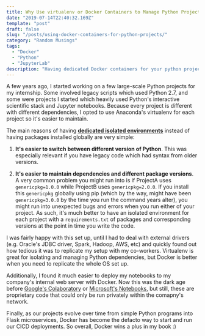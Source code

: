 ```yaml
---
title: Why Use virtualenv or Docker Containers to Manage Python Projects
date: "2019-07-14T22:40:32.169Z"
template: "post"
draft: false
slug: "/posts/using-docker-containers-for-python-projects/"
category: "Random Musings"
tags:
  - "Docker"
  - "Python"
  - "JupyterLab"
description: "Having dedicated Docker containers for your python projects instead of relying on virtual environments and anaconda will save your insanity and significantly speed up share-ability. Here I share some snippets that will speed up your set up."
---
```


A few years ago, I started working on a few large-scale Python projects for my internship. Some involved legacy scripts which used Python 2.7, and some were projects I started which heavily used Python's interactive scientific stack and Jupyter notebooks. Because every project is different with different dependencies, I opted to use Anaconda's virtualenv for each project so it's easier to maintain.

The main reasons of having [**dedicated isolated environments**](https://packaging.python.org/guides/installing-using-pip-and-virtual-environments/) instead of having packages installed globally are very simple:

1. **It's easier to switch between different version of Python**. This was especially relevant if you have legacy code which had syntax from older versions.

2. **It's easier to maintain dependencies and different package versions**. A very common problem you might run into is if ProjectA uses `genericpkg=1.0.0` while ProjectB uses `genericpkg=2.0.0`. If you install this `genericpkg` globally using pip (which by the way, might have been `genericpkg=3.0.0` by the time you run the command years alter), you might run into unexpected bugs and errors when you run either of your project. As such, it's much better to have an isolated environment for each project with a `requirements.txt` of packages and corresponding versions at the point in time you write the code.

I was fairly happy with this set up, until I had to deal with external drivers (e.g. Oracle's JDBC driver, Spark, Hadoop, AWS, etc) and quickly found out how tedious it was to replicate my setup with my co-workers. Virtualenv is great for isolating and managing Python dependencies, but Docker is better when you need to replicate the whole OS set up.

Additionally, I found it much easier to deploy my notebooks to my company's internal web server with Docker. Now this was the dark age before [Google's Colaboratory](https://colab.research.google.com/notebooks) or [Microsoft's Notebooks](https://notebooks.azure.com/), but still, these are proprietary code that could only be run privately within the comapny's network.

Finally, as our projects evolve over time from simple Python programs into Flask microservices, Docker has become the defacto way to start and run our CICD deployments. So overall, Docker wins a plus in my book :)
